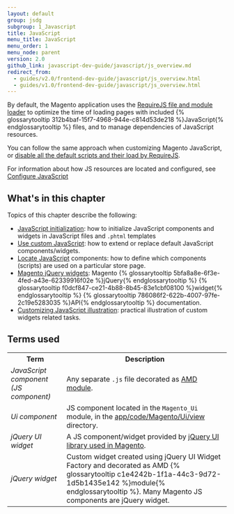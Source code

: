 ```yaml
---
layout: default
group: jsdg
subgroup: 1_Javascript
title: JavaScript
menu_title: JavaScript
menu_order: 1
menu_node: parent
version: 2.0
github_link: javascript-dev-guide/javascript/js_overview.md
redirect_from:
  - guides/v2.0/frontend-dev-guide/javascript/js_overview.html
  - guides/v1.0/frontend-dev-guide/javascript/js_overview.html
---
```


By default, the Magento application uses the <a href="http://requirejs.org/" target="_blank">RequireJS file and module loader</a> to optimize the time of loading pages with included {% glossarytooltip 312b4baf-15f7-4968-944e-c814d53de218 %}JavaScript{% endglossarytooltip %} files, and to manage dependencies of JavaScript resources.

You can follow the same approach when customizing Magento JavaScript, or <a href="{{page.baseurl}}/javascript-dev-guide/javascript/custom_js.html#disable_default_js" target="_blank">disable all the default scripts and their load by RequireJS</a>.

For information about how JS resources are located and configured, see <a href="{{page.baseurl}}/javascript-dev-guide/javascript/js-resources.html">Configure JavaScript</a>

<h2 id="#js_contents">What's in this chapter</h2>
Topics of this chapter describe the following:

- [JavaScript initialization]({{page.baseurl}}/javascript-dev-guide/javascript/js_init.html): how to initialize JavaScript components and widgets in JavaScript files and `.phtml` templates
- [Use custom JavaScript]({{page.baseurl}}/javascript-dev-guide/javascript/custom_js.html): how to extend or replace default JavaScript components/widgets.
- [Locate JavaScript]({{page.baseurl}}/javascript-dev-guide/javascript/js_debug.html) components: how to define which components (scripts) are used on a particular store page.
- [Magento jQuery widgets]({{page.baseurl}}/javascript-dev-guide/widgets/jquery-widgets-about.html): Magento {% glossarytooltip 5bfa8a8e-6f3e-4fed-a43e-62339916f02e %}jQuery{% endglossarytooltip %} {% glossarytooltip f0dcf847-ce21-4b88-8b45-83e1cbf08100 %}widget{% endglossarytooltip %} {% glossarytooltip 786086f2-622b-4007-97fe-2c19e5283035 %}API{% endglossarytooltip %} documentation.
- [Customizing JavaScript illustration]({{page.baseurl}}/javascript-dev-guide/javascript/js_practice.html): practical illustration of custom widgets related tasks.



<h2 id="js_terms">Terms used</h2>

<table>
<tr>
<th>
Term
</th>
<th>
Description
</th>
</tr>
<tr>
<td>
<i>JavaScript component (JS component)</i>
</td>
<td>
Any separate <code>.js</code> file decorated as <a href="http://requirejs.org/docs/whyamd.html#amd" target="_blank">AMD module</a>.
</td>
</tr>

<tr>
<td>
<i>Ui component</i>
</td>
<td>
JS component located in the <code>Magento_Ui</code> module, in the <a href="{{site.mage2000url}}app/code/Magento/Ui/view" target="_blank">app/code/Magento/Ui/view</a> directory.
</td>
</tr>

<tr>
<td>
<i>jQuery UI widget</i>
</td>
<td>
A JS component/widget provided by <a href="{{site.mage2000url}}lib/web/jquery/jquery-ui-1.9.2.js" target="_blank">jQuery UI library used in Magento</a>.
</td>
</tr>
<tr>
<td>
<i>jQuery widget</i>
</td>
<td>
Custom widget created using jQuery UI Widget Factory and decorated as AMD {% glossarytooltip c1e4242b-1f1a-44c3-9d72-1d5b1435e142 %}module{% endglossarytooltip %}. Many Magento JS components are jQuery widget.
</td>
</tr>
</table>

